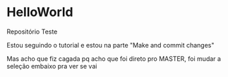 # HelloWorld
Repositório Teste

Estou seguindo o tutorial e estou na parte "Make and commit changes"

Mas acho que fiz cagada pq acho que foi direto pro MASTER, foi mudar a seleção embaixo pra ver se vai
